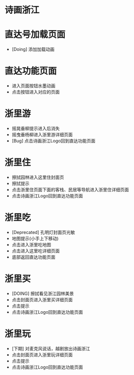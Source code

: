 # 诗画浙江

# 直达号加载页面
* [Doing] 添加加载动画

# 直达功能页面
* 进入页面按钮水墨动画
* 点击按钮进入对应的页面

# 浙里游
* 摇晃垂柳提示进入后消失
* 摇曳垂杨柳进入浙里游详细页面
* [Bug] 点击诗画浙江Logo回到直达功能页面

# 浙里住
* 擦拭园林进入这里住封面页
* 擦拭提示
* 点击浙里住页面下面的客栈、民居等导航进入浙里住详细页面
* 点击诗画浙江Logo回到直达功能页面

# 浙里吃
* [Deprecated] 孔明灯封面页光敏
* 地图提示(小手上下移动)
* 点击进入浙里吃地图
* 点击进入这里吃详细页面
* 底部返回直达功能页面

# 浙里买
* [DOING] 擦拭看见浙江园林美景
* 点击封面页进入浙里买详细页面
* 点击提示
* 点击诗画浙江Logo回到直达功能页面

# 浙里玩
* [下期] 对麦克风说话，越剧放出诗画浙江
* 点击封面页进入浙里玩详细页面
* 点击提示
* 点击诗画浙江Logo回到直达功能页面

